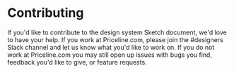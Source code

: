 # Contributing
If you'd like to contribute to the design system Sketch document, we'd love to have your help. If you work at Priceline.com, please join the #designers Slack channel and let us know what you'd like to work on. If you do not work at Priceline.com you may still open up issues with bugs you find, feedback you'd like to give, or feature requests.  

